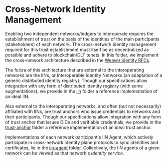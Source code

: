 <!--
 Copyright IBM Corp. All Rights Reserved.

 SPDX-License-Identifier: CC-BY-4.0
 -->
# Cross-Network Identity Management

Enabling two independent networks/ledgers to interoperate requires the establishment of trust on the basis of the identities of the main participants (stakeholders) of each network. The cross-network identity management required for this trust establishment must itself be as decentralized as possible and adhere to blockchain/DLT tenets. In this folder, we implement the cross-network architecture described in the [Weaver identity RFCs](https://github.com/hyperledger-cacti/cacti/blob/main/weaver/rfcs/models/identity/network-identity-management.md).

The fulcra of this architecture that are external to the interoperating networks are the IINs, or Interoperable Identity Networks (an adaptation of a generic distributed identity registry). Though our specifications allow integration with any form of distributed identity registry (with some augmentations), we provide in the [iin](./iin) folder a reference implementation of an ideal IIN.

Also external to the interoperating networks, and often (but not necessarily) affiliated with IINs, are trust anchors who issue credentials to networks and their participants. Though our specifications allow integration with any form of trust anchor that issues DIDs and verifiable credentials, we provide in the [trust-anchor](./trust-anchor) folder a reference implementation of an ideal trust anchor.

Implementations of each network participant's IIN Agent, which actively participate in cross-network identity plane protocols to sync identities and certificates, lie in the [iin-agent](./iin-agent) folder. Collectively, the IIN agents of a given network can be viewed as that network's _identity service_.
